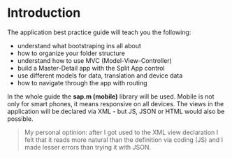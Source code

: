 # Introduction

The application best practice guide will teach you the following:

* understand what bootstraping ins all about
* how to organize your folder structure
* understand how to use MVC (Model-View-Controller)
* build a Master-Detail app with the Split App control
* use different models for data, translation and device data
* how to navigate through the app with routing

In the whole guide the **sap.m (mobile)** library will be used. Mobile is not only for smart phones, it means responsive on all devices.
The views in the application will be declared via XML - but JS, JSON or HTML would also be possible.

> My personal optinion: after I got used to the XML view declaration I felt that it reads more natural than the definition via coding (JS) and I made lesser errors than trying it with JSON.